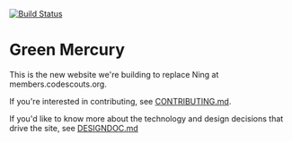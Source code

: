 [![Build Status](https://travis-ci.org/code-scouts/green_mercury.png?branch=master)](https://travis-ci.org/code-scouts/green_mercury)

Green Mercury
=============

This is the new website we're building to replace Ning at members.codescouts.org.

If you're interested in contributing, see [CONTRIBUTING.md](https://github.com/code-scouts/green_mercury/blob/master/CONTRIBUTING.md).

If you'd like to know more about the technology and design decisions that drive the site, see [DESIGNDOC.md](https://github.com/code-scouts/green_mercury/blob/master/DESIGNDOC.md)
